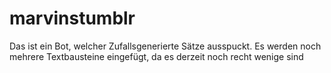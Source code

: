 # marvinstumblr
Das ist ein Bot, welcher Zufallsgenerierte Sätze ausspuckt.
Es werden noch mehrere Textbausteine eingefügt, da es derzeit noch recht wenige sind
